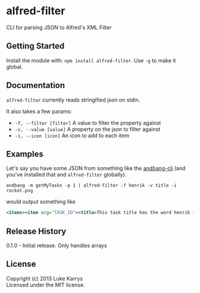# alfred-filter

CLI for parsing JSON to Alfred's XML Filter

## Getting Started
Install the module with: `npm install alfred-filter`. Use `-g` to make it global.

## Documentation
`alfred-filter` currently reads stringified json on stdin.

It also takes a few params:
- `-f, --filter [filter]` A value to filter the property against
- `-v, --value [value]` A property on the json to filter against
- `-i, --icon [icon]` An icon to add to each item

## Examples
Let's say you have some JSON from something like the [andbang-cli](https://github.com/lukekarrys/andbang-cli) (and you've installed that and `alfred-filter` globally).

`andbang -m getMyTasks -p 1 | alfred-filter -f henrik -v title -i rocket.png`

would output something like

```xml
<items><item arg="TASK_ID"><title>This task title has the word henrik in it!</title><icon>rocket.png</icon></item></items>
```

## Release History
0.1.0 - Initial release. Only handles arrays

## License
Copyright (c) 2013 Luke Karrys  
Licensed under the MIT license.
